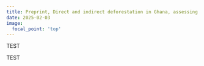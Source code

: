 ```yaml
---
title: Preprint, Direct and indirect deforestation in Ghana, assessing the role of cocoa, mining, plantations, settlements, and food crops and logging
date: 2025-02-03
image:
  focal_point: 'top'
---
```


TEST

<!--more-->

TEST